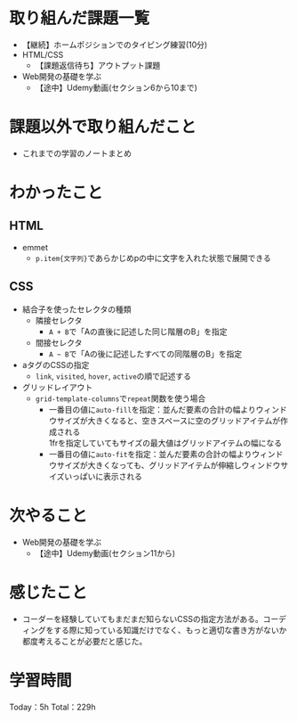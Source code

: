 # 取り組んだ課題一覧
- 【継続】ホームポジションでのタイピング練習(10分)
- HTML/CSS
	- 【課題返信待ち】アウトプット課題
- Web開発の基礎を学ぶ
	- 【途中】Udemy動画(セクション6から10まで)

# 課題以外で取り組んだこと
- これまでの学習のノートまとめ

# わかったこと
## HTML
- emmet
	- `p.item{文字列}`であらかじめpの中に文字を入れた状態で展開できる
## CSS
- 結合子を使ったセレクタの種類
	- 隣接セレクタ
		- `A + B`で「Aの直後に記述した同じ階層のB」を指定
	- 間接セレクタ
		- `A ~ B`で「Aの後に記述したすべての同階層のB」を指定
- aタグのCSSの指定
	- `link`, `visited`, `hover`, `active`の順で記述する
- グリッドレイアウト
	- `grid-template-columns`で`repeat`関数を使う場合
		- 一番目の値に`auto-fill`を指定：並んだ要素の合計の幅よりウィンドウサイズが大きくなると、空きスペースに空のグリッドアイテムが作成される  
		1frを指定していてもサイズの最大値はグリッドアイテムの幅になる
		- 一番目の値に`auto-fit`を指定：並んだ要素の合計の幅よりウィンドウサイズが大きくなっても、グリッドアイテムが伸縮しウィンドウサイズいっぱいに表示される

# 次やること
- Web開発の基礎を学ぶ
	- 【途中】Udemy動画(セクション11から)

# 感じたこと
- コーダーを経験していてもまだまだ知らないCSSの指定方法がある。コーディングをする際に知っている知識だけでなく、もっと適切な書き方がないか都度考えることが必要だと感じた。

# 学習時間
Today：5h Total：229h